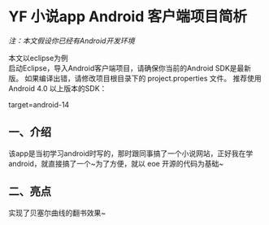 
# **YF 小说app Android 客户端项目简析** #

*注：本文假设你已经有Android开发环境*

本文以eclipse为例<br>
启动Eclipse，导入Android客户端项目，请确保你当前的Android SDK是最新版。
如果编译出错，请修改项目根目录下的 project.properties 文件。
推荐使用Android 4.0 以上版本的SDK：<br>

target=android-14
## **一、介绍** ##
该app是当初学习android时写的，那时跟同事搞了一个小说网站，正好我在学android，就直接搞了一个~为了方便，就以 eoe 开源的代码为基础~

## **二、亮点** ##
实现了贝塞尔曲线的翻书效果~



